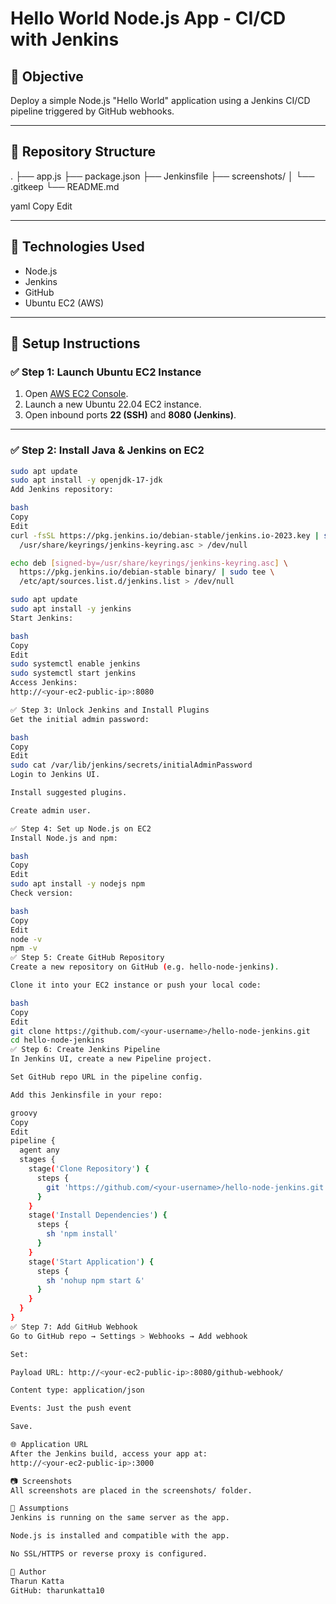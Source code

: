 # Hello World Node.js App - CI/CD with Jenkins

## 📌 Objective

Deploy a simple Node.js "Hello World" application using a Jenkins CI/CD pipeline triggered by GitHub webhooks.

---

## 📁 Repository Structure

.
├── app.js
├── package.json
├── Jenkinsfile
├── screenshots/
│ └── .gitkeep
└── README.md

yaml
Copy
Edit

---

## 🔧 Technologies Used

- Node.js
- Jenkins
- GitHub
- Ubuntu EC2 (AWS)

---

## 🚀 Setup Instructions

### ✅ Step 1: Launch Ubuntu EC2 Instance

1. Open [AWS EC2 Console](https://console.aws.amazon.com/ec2/).
2. Launch a new Ubuntu 22.04 EC2 instance.
3. Open inbound ports **22 (SSH)** and **8080 (Jenkins)**.

---

### ✅ Step 2: Install Java & Jenkins on EC2

```bash
sudo apt update
sudo apt install -y openjdk-17-jdk
Add Jenkins repository:

bash
Copy
Edit
curl -fsSL https://pkg.jenkins.io/debian-stable/jenkins.io-2023.key | sudo tee \
  /usr/share/keyrings/jenkins-keyring.asc > /dev/null

echo deb [signed-by=/usr/share/keyrings/jenkins-keyring.asc] \
  https://pkg.jenkins.io/debian-stable binary/ | sudo tee \
  /etc/apt/sources.list.d/jenkins.list > /dev/null

sudo apt update
sudo apt install -y jenkins
Start Jenkins:

bash
Copy
Edit
sudo systemctl enable jenkins
sudo systemctl start jenkins
Access Jenkins:
http://<your-ec2-public-ip>:8080

✅ Step 3: Unlock Jenkins and Install Plugins
Get the initial admin password:

bash
Copy
Edit
sudo cat /var/lib/jenkins/secrets/initialAdminPassword
Login to Jenkins UI.

Install suggested plugins.

Create admin user.

✅ Step 4: Set up Node.js on EC2
Install Node.js and npm:

bash
Copy
Edit
sudo apt install -y nodejs npm
Check version:

bash
Copy
Edit
node -v
npm -v
✅ Step 5: Create GitHub Repository
Create a new repository on GitHub (e.g. hello-node-jenkins).

Clone it into your EC2 instance or push your local code:

bash
Copy
Edit
git clone https://github.com/<your-username>/hello-node-jenkins.git
cd hello-node-jenkins
✅ Step 6: Create Jenkins Pipeline
In Jenkins UI, create a new Pipeline project.

Set GitHub repo URL in the pipeline config.

Add this Jenkinsfile in your repo:

groovy
Copy
Edit
pipeline {
  agent any
  stages {
    stage('Clone Repository') {
      steps {
        git 'https://github.com/<your-username>/hello-node-jenkins.git'
      }
    }
    stage('Install Dependencies') {
      steps {
        sh 'npm install'
      }
    }
    stage('Start Application') {
      steps {
        sh 'nohup npm start &'
      }
    }
  }
}
✅ Step 7: Add GitHub Webhook
Go to GitHub repo → Settings > Webhooks → Add webhook

Set:

Payload URL: http://<your-ec2-public-ip>:8080/github-webhook/

Content type: application/json

Events: Just the push event

Save.

🌐 Application URL
After the Jenkins build, access your app at:
http://<your-ec2-public-ip>:3000

📷 Screenshots
All screenshots are placed in the screenshots/ folder.

📝 Assumptions
Jenkins is running on the same server as the app.

Node.js is installed and compatible with the app.

No SSL/HTTPS or reverse proxy is configured.

🙌 Author
Tharun Katta
GitHub: tharunkatta10

